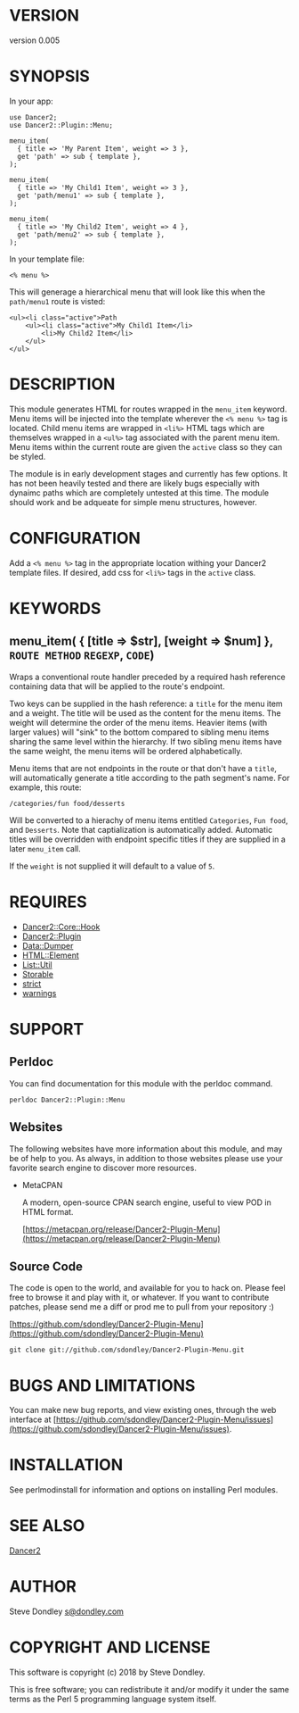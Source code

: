 # VERSION

version 0.005

# SYNOPSIS

In your app:

    use Dancer2;
    use Dancer2::Plugin::Menu;

    menu_item(
      { title => 'My Parent Item', weight => 3 },
      get 'path' => sub { template },
    );

    menu_item(
      { title => 'My Child1 Item', weight => 3 },
      get 'path/menu1' => sub { template },
    );

    menu_item(
      { title => 'My Child2 Item', weight => 4 },
      get 'path/menu2' => sub { template },
    );

In your template file:

    <% menu %>

This will generage a hierarchical menu that will look like this when the
`path/menu1` route is visted:

    <ul><li class="active">Path
        <ul><li class="active">My Child1 Item</li>
            <li>My Child2 Item</li>
        </ul>
    </ul>

# DESCRIPTION

This module generates HTML for routes wrapped in the `menu_item` keyword. Menu
items will be injected into the template wherever the `<% menu %>` tag
is located. Child menu items are wrapped in `<li%>` HTML tags which are
themselves wrapped in a `<ul%>` tag associated with the parent menu
item. Menu items within the current route are given the `active` class so they
can be styled.

The module is in early development stages and currently has few options. It has
not been heavily tested and there are likely bugs especially with dynaimc paths
which are completely untested at this time. The module should work and be
adqueate for simple menu structures, however.

# CONFIGURATION

Add a `<% menu %>` tag in the appropriate location withing your Dancer2
template files. If desired, add css for `<li%>` tags in the `active`
class.

# KEYWORDS

## menu\_item( { \[title => $str\], \[weight => $num\] }, `ROUTE METHOD` `REGEXP`, `CODE`)

Wraps a conventional route handler preceded by a required hash reference
containing data that will be applied to the route's endpoint.

Two keys can be supplied in the hash reference: a `title` for the menu item and
a weight. The title will be used as the content for the menu items. The weight
will determine the order of the menu items. Heavier items (with larger values)
will "sink" to the bottom compared to sibling menu items sharing the same level
within the hierarchy. If two sibling menu items have the same weight, the menu
items will be ordered alphabetically.

Menu items that are not endpoints in the route or that don't have a `title`,
will automatically generate a title according to the path segment's name. For
example, this route:

    /categories/fun food/desserts

Will be converted to a hierachy of menu items entitled `Categories`, `Fun
food`, and `Desserts`. Note that captialization is automatically added.
Automatic titles will be overridden with endpoint specific titles if they are
supplied in a later `menu_item` call.

If the `weight` is not supplied it will default to a value of `5`.

# REQUIRES

- [Dancer2::Core::Hook](https://metacpan.org/pod/Dancer2::Core::Hook)
- [Dancer2::Plugin](https://metacpan.org/pod/Dancer2::Plugin)
- [Data::Dumper](https://metacpan.org/pod/Data::Dumper)
- [HTML::Element](https://metacpan.org/pod/HTML::Element)
- [List::Util](https://metacpan.org/pod/List::Util)
- [Storable](https://metacpan.org/pod/Storable)
- [strict](https://metacpan.org/pod/strict)
- [warnings](https://metacpan.org/pod/warnings)

# SUPPORT

## Perldoc

You can find documentation for this module with the perldoc command.

    perldoc Dancer2::Plugin::Menu

## Websites

The following websites have more information about this module, and may be of help to you. As always,
in addition to those websites please use your favorite search engine to discover more resources.

- MetaCPAN

    A modern, open-source CPAN search engine, useful to view POD in HTML format.

    [https://metacpan.org/release/Dancer2-Plugin-Menu](https://metacpan.org/release/Dancer2-Plugin-Menu)

## Source Code

The code is open to the world, and available for you to hack on. Please feel free to browse it and play
with it, or whatever. If you want to contribute patches, please send me a diff or prod me to pull
from your repository :)

[https://github.com/sdondley/Dancer2-Plugin-Menu](https://github.com/sdondley/Dancer2-Plugin-Menu)

    git clone git://github.com/sdondley/Dancer2-Plugin-Menu.git

# BUGS AND LIMITATIONS

You can make new bug reports, and view existing ones, through the
web interface at [https://github.com/sdondley/Dancer2-Plugin-Menu/issues](https://github.com/sdondley/Dancer2-Plugin-Menu/issues).

# INSTALLATION

See perlmodinstall for information and options on installing Perl modules.

# SEE ALSO

[Dancer2](https://metacpan.org/pod/Dancer2)

# AUTHOR

Steve Dondley <s@dondley.com>

# COPYRIGHT AND LICENSE

This software is copyright (c) 2018 by Steve Dondley.

This is free software; you can redistribute it and/or modify it under
the same terms as the Perl 5 programming language system itself.
